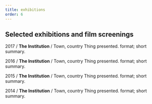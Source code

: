 ```yaml
---
title: exhibitions
order: 6
---
```


## Selected exhibitions and film screenings

2017 / **The Institution** / Town, country
Thing presented. format; short summary.

2016 / **The Institution** / Town, country
Thing presented. format; short summary.

2015 / **The Institution** / Town, country
Thing presented. format; short summary.

2014 / **The Institution** / Town, country
Thing presented. format; short summary.